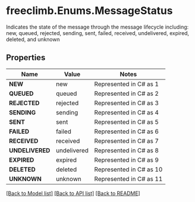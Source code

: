 # freeclimb.Enums.MessageStatus

Indicates the state of the message through the message lifecycle including: new, queued, rejected, sending, sent, failed, received, undelivered, expired, deleted, and unknown
## Properties

Name | Value | Notes
------------ | ------------- | -------------
**NEW** | new | Represented in C# as 1
**QUEUED** | queued | Represented in C# as 2
**REJECTED** | rejected | Represented in C# as 3
**SENDING** | sending | Represented in C# as 4
**SENT** | sent | Represented in C# as 5
**FAILED** | failed | Represented in C# as 6
**RECEIVED** | received | Represented in C# as 7
**UNDELIVERED** | undelivered | Represented in C# as 8
**EXPIRED** | expired | Represented in C# as 9
**DELETED** | deleted | Represented in C# as 10
**UNKNOWN** | unknown | Represented in C# as 11

[[Back to Model list]](../README.md#documentation-for-models) [[Back to API list]](../README.md#documentation-for-api-endpoints) [[Back to README]](../README.md)

